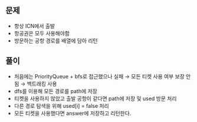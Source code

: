 ## 문제
- 항상 ICN에서 출발
- 항공권은 모두 사용해야함
- 방문하는 공항 경로를 배열에 담아 리턴

## 풀이
- 처음에는  PriorityQueue + bfs로 접근했으나 실패 → 모든 티켓 사용 여부 보장 안 됨 → 백트래킹 사용
- dfs를 이용해 모든 경로를 path에 저장
- 티켓을 사용하지 않았고 출발 공항이 같다면 path에 저장 및 used 방문 처리
- 다른 경로 탐색을 위해 used[i] = false 처리
- 모든 티켓을 사용했다면 answer에 저장하고 리턴한다.
